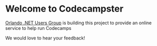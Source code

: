# Welcome to Codecampster

[Orlando .NET Users Group](http://onetug.org) is building this project to provide an online service to help run Codecamps

We would love to hear your feedback!
